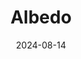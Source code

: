 ---
title: Albedo
caption: A piece made as part of the "100 day challenge" with Affinity 2. Inspired by "Bad Aplle" which impressed me in my younger years.
img: $assets/gallery/AlbedoPout - 08.png
date: 2024-08-14
showcase: true
color: "#000000"
---